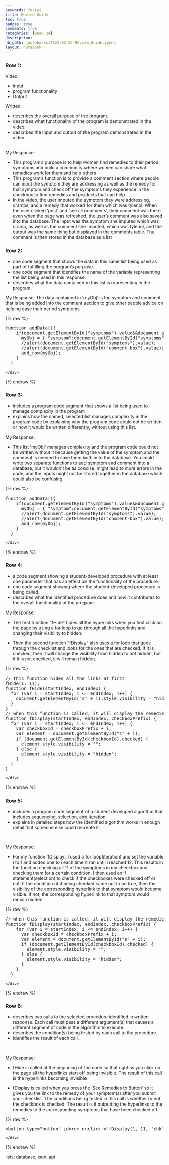 ```yaml
---
keywords: fastai
title: Review Guide 
toc: true 
badges: true
comments: true 
categories: [week 24] 
description: 
nb_path: _notebooks/2023-02-27-Review_Guide.ipynb
layout: notebook
---
```


<!--
#################################################
### THIS FILE WAS AUTOGENERATED! DO NOT EDIT! ###
#################################################
# file to edit: _notebooks/2023-02-27-Review_Guide.ipynb
-->

<div class="container" id="notebook-container">
        
<div class="cell border-box-sizing text_cell rendered"><div class="inner_cell">
<div class="text_cell_render border-box-sizing rendered_html">
<h3 id="Row-1:">Row 1:<a class="anchor-link" href="#Row-1:"> </a></h3><p>Video:</p>
<ul>
<li>input</li>
<li>program functionality</li>
<li>Output</li>
</ul>
<p>Written:</p>
<ul>
<li>describes the overall purpose of the program.</li>
<li>describes what functionality of the program is demonstrated in the video.</li>
<li>describes the input and output of the program demonstrated in the video.
<br><br></li>
</ul>
<p>My Response:</p>
<ul>
<li>This program’s purpose is to help women find remedies to their period symptoms and build a community where women can share what remedies work for them and help others</li>
<li>This program’s function is to provide a comment section where people can input the symptom they are addressing as well as the remedy for that symptom and check off the symptoms they experience in the checkbox to find remedies and products that can help</li>
<li>In the video, the user imputed the symptom they were addressing, cramps, and a remedy that worked for them which was tylenol. When the user clicked ‘post’ and ‘see all comments’, their comment was there even when the page was refreshed, the user’s comment was also saved into the database. The input was the symptom she imputed which was cramp, as well as the comment she imputed, which was tylenol, and the output was the same thing but displayed in the comments table. The comment is then stored in the database as a list</li>
</ul>

</div>
</div>
</div>
<div class="cell border-box-sizing text_cell rendered"><div class="inner_cell">
<div class="text_cell_render border-box-sizing rendered_html">
<h3 id="Row-2:">Row 2:<a class="anchor-link" href="#Row-2:"> </a></h3><ul>
<li>one code segment that shows the data in this same list being used as part of fulfilling the program’s purpose.</li>
<li>one code segment that identifies the name of the variable representing the list being used in this response.</li>
<li>describes what the data contained in this list is representing in the program.
<br></li>
</ul>
<p>My Response:
The data contained in ‘myObj’ is the symptom and comment that is being added into the comment section to give other people advice on helping ease their period symptoms</p>

</div>
</div>
</div>
    {% raw %}
    
<div class="cell border-box-sizing code_cell rendered">
<div class="input">

<div class="inner_cell">
    <div class="input_area">
<div class=" highlight hl-python"><pre><span></span><span class="n">function</span> <span class="n">addData</span><span class="p">(){</span>
    <span class="k">if</span><span class="p">(</span><span class="n">document</span><span class="o">.</span><span class="n">getElementById</span><span class="p">(</span><span class="s2">&quot;symptoms&quot;</span><span class="p">)</span><span class="o">.</span><span class="n">value</span><span class="o">&amp;&amp;</span><span class="n">document</span><span class="o">.</span><span class="n">getElementById</span><span class="p">(</span><span class="s2">&quot;comment-box&quot;</span><span class="p">)</span><span class="o">.</span><span class="n">value</span><span class="p">){</span>
      <span class="n">myObj</span> <span class="o">=</span> <span class="p">{</span> <span class="s2">&quot;symptom&quot;</span><span class="p">:</span><span class="n">document</span><span class="o">.</span><span class="n">getElementById</span><span class="p">(</span><span class="s2">&quot;symptoms&quot;</span><span class="p">)</span><span class="o">.</span><span class="n">value</span><span class="p">,</span> <span class="s2">&quot;comment&quot;</span><span class="p">:</span><span class="n">document</span><span class="o">.</span><span class="n">getElementById</span><span class="p">(</span><span class="s2">&quot;comment-box&quot;</span><span class="p">)</span><span class="o">.</span><span class="n">value</span><span class="p">};</span>
      <span class="o">//</span><span class="n">alert</span><span class="p">(</span><span class="n">document</span><span class="o">.</span><span class="n">getElementById</span><span class="p">(</span><span class="s2">&quot;symptoms&quot;</span><span class="p">)</span><span class="o">.</span><span class="n">value</span><span class="p">);</span>
      <span class="o">//</span><span class="n">alert</span><span class="p">(</span><span class="n">document</span><span class="o">.</span><span class="n">getElementById</span><span class="p">(</span><span class="s2">&quot;comment-box&quot;</span><span class="p">)</span><span class="o">.</span><span class="n">value</span><span class="p">);</span>
      <span class="n">add_row</span><span class="p">(</span><span class="n">myObj</span><span class="p">);</span>
    <span class="p">}</span>
  <span class="p">}</span>
</pre></div>

    </div>
</div>
</div>

</div>
    {% endraw %}

<div class="cell border-box-sizing text_cell rendered"><div class="inner_cell">
<div class="text_cell_render border-box-sizing rendered_html">
<h3 id="Row-3:">Row 3:<a class="anchor-link" href="#Row-3:"> </a></h3><ul>
<li>includes a program code segment that shows a list being used to manage complexity in the program.</li>
<li>explains how the named, selected list manages complexity in the program code by explaining why the program code could not be written, or how it would be written differently, without using this list.
<br></li>
</ul>
<p>My Response:</p>
<ul>
<li>This list 'myObj' manages complexity and the program code could not be written without it because getting the value of the symptom and the comment is needed to save them both in to the database. You could write two separate functions to add symptom and comment into a database, but it wouldn't be as concise, might lead to more errors in the code, and the inputs might not be stored together in the database which could also be confusing.</li>
</ul>

</div>
</div>
</div>
    {% raw %}
    
<div class="cell border-box-sizing code_cell rendered">
<div class="input">

<div class="inner_cell">
    <div class="input_area">
<div class=" highlight hl-python"><pre><span></span><span class="n">function</span> <span class="n">addData</span><span class="p">(){</span>
    <span class="k">if</span><span class="p">(</span><span class="n">document</span><span class="o">.</span><span class="n">getElementById</span><span class="p">(</span><span class="s2">&quot;symptoms&quot;</span><span class="p">)</span><span class="o">.</span><span class="n">value</span><span class="o">&amp;&amp;</span><span class="n">document</span><span class="o">.</span><span class="n">getElementById</span><span class="p">(</span><span class="s2">&quot;comment-box&quot;</span><span class="p">)</span><span class="o">.</span><span class="n">value</span><span class="p">){</span>
      <span class="n">myObj</span> <span class="o">=</span> <span class="p">{</span> <span class="s2">&quot;symptom&quot;</span><span class="p">:</span><span class="n">document</span><span class="o">.</span><span class="n">getElementById</span><span class="p">(</span><span class="s2">&quot;symptoms&quot;</span><span class="p">)</span><span class="o">.</span><span class="n">value</span><span class="p">,</span> <span class="s2">&quot;comment&quot;</span><span class="p">:</span><span class="n">document</span><span class="o">.</span><span class="n">getElementById</span><span class="p">(</span><span class="s2">&quot;comment-box&quot;</span><span class="p">)</span><span class="o">.</span><span class="n">value</span><span class="p">};</span>
      <span class="o">//</span><span class="n">alert</span><span class="p">(</span><span class="n">document</span><span class="o">.</span><span class="n">getElementById</span><span class="p">(</span><span class="s2">&quot;symptoms&quot;</span><span class="p">)</span><span class="o">.</span><span class="n">value</span><span class="p">);</span>
      <span class="o">//</span><span class="n">alert</span><span class="p">(</span><span class="n">document</span><span class="o">.</span><span class="n">getElementById</span><span class="p">(</span><span class="s2">&quot;comment-box&quot;</span><span class="p">)</span><span class="o">.</span><span class="n">value</span><span class="p">);</span>
      <span class="n">add_row</span><span class="p">(</span><span class="n">myObj</span><span class="p">);</span>
    <span class="p">}</span>
  <span class="p">}</span>
</pre></div>

    </div>
</div>
</div>

</div>
    {% endraw %}

<div class="cell border-box-sizing text_cell rendered"><div class="inner_cell">
<div class="text_cell_render border-box-sizing rendered_html">
<h3 id="Row-4:">Row 4:<a class="anchor-link" href="#Row-4:"> </a></h3><ul>
<li>a code segment showing a student-developed procedure with at least one parameter that has an effect on the functionality of the procedure.</li>
<li>one code segment showing where the student-developed procedure is being called.</li>
<li>describes what the identified procedure does and how it contributes to the overall functionality of the program.
<br></li>
</ul>
<p>My Response:</p>
<ul>
<li><p>The first function "fHide" hides all the hyperlinks when you first click on the page by using a for loop to go through all the hyperlinks and changing their visibility to hidden.</p>
</li>
<li><p>Then the second function "fDisplay" also uses a for loop that goes through the checklist and looks for the ones that are checked. If it is checked, then it will change the visibility from hidden to not hidden, but if it is not checked, it will remain hidden.</p>
</li>
</ul>

</div>
</div>
</div>
    {% raw %}
    
<div class="cell border-box-sizing code_cell rendered">
<div class="input">

<div class="inner_cell">
    <div class="input_area">
<div class=" highlight hl-python"><pre><span></span><span class="o">//</span> <span class="n">this</span> <span class="n">function</span> <span class="n">hides</span> <span class="nb">all</span> <span class="n">the</span> <span class="n">links</span> <span class="n">at</span> <span class="n">first</span>
<span class="n">fHide</span><span class="p">(</span><span class="mi">1</span><span class="p">,</span> <span class="mi">11</span><span class="p">);</span>
<span class="n">function</span> <span class="n">fHide</span><span class="p">(</span><span class="n">startIndex</span><span class="p">,</span> <span class="n">endIndex</span><span class="p">)</span> <span class="p">{</span>
  <span class="k">for</span> <span class="p">(</span><span class="n">var</span> <span class="n">i</span> <span class="o">=</span> <span class="n">startIndex</span><span class="p">;</span> <span class="n">i</span> <span class="o">&lt;=</span> <span class="n">endIndex</span><span class="p">;</span> <span class="n">i</span><span class="o">++</span><span class="p">)</span> <span class="p">{</span>
    <span class="n">document</span><span class="o">.</span><span class="n">getElementById</span><span class="p">(</span><span class="s2">&quot;s&quot;</span> <span class="o">+</span> <span class="n">i</span><span class="p">)</span><span class="o">.</span><span class="n">style</span><span class="o">.</span><span class="n">visibility</span> <span class="o">=</span> <span class="s2">&quot;hidden&quot;</span><span class="p">;</span>
  <span class="p">}</span>
<span class="p">}</span>
<span class="o">//</span> <span class="n">when</span> <span class="n">this</span> <span class="n">function</span> <span class="ow">is</span> <span class="n">called</span><span class="p">,</span> <span class="n">it</span> <span class="n">will</span> <span class="n">display</span> <span class="n">the</span> <span class="n">remedies</span> <span class="n">to</span> <span class="n">the</span> <span class="n">symptoms</span> <span class="n">that</span> <span class="n">have</span> <span class="n">been</span> <span class="n">checked</span>
<span class="n">function</span> <span class="n">fDisplay</span><span class="p">(</span><span class="n">startIndex</span><span class="p">,</span> <span class="n">endIndex</span><span class="p">,</span> <span class="n">checkboxPrefix</span><span class="p">)</span> <span class="p">{</span>
  <span class="k">for</span> <span class="p">(</span><span class="n">var</span> <span class="n">i</span> <span class="o">=</span> <span class="n">startIndex</span><span class="p">;</span> <span class="n">i</span> <span class="o">&lt;=</span> <span class="n">endIndex</span><span class="p">;</span> <span class="n">i</span><span class="o">++</span><span class="p">)</span> <span class="p">{</span>
    <span class="n">var</span> <span class="n">checkboxId</span> <span class="o">=</span> <span class="n">checkboxPrefix</span> <span class="o">+</span> <span class="n">i</span><span class="p">;</span>
    <span class="n">var</span> <span class="n">element</span> <span class="o">=</span> <span class="n">document</span><span class="o">.</span><span class="n">getElementById</span><span class="p">(</span><span class="s2">&quot;s&quot;</span> <span class="o">+</span> <span class="n">i</span><span class="p">);</span>
    <span class="k">if</span> <span class="p">(</span><span class="n">document</span><span class="o">.</span><span class="n">getElementById</span><span class="p">(</span><span class="n">checkboxId</span><span class="p">)</span><span class="o">.</span><span class="n">checked</span><span class="p">)</span> <span class="p">{</span>
      <span class="n">element</span><span class="o">.</span><span class="n">style</span><span class="o">.</span><span class="n">visibility</span> <span class="o">=</span> <span class="s2">&quot;&quot;</span><span class="p">;</span>
    <span class="p">}</span> <span class="k">else</span> <span class="p">{</span>
      <span class="n">element</span><span class="o">.</span><span class="n">style</span><span class="o">.</span><span class="n">visibility</span> <span class="o">=</span> <span class="s2">&quot;hidden&quot;</span><span class="p">;</span>
    <span class="p">}</span>
  <span class="p">}</span>
<span class="p">}</span>
</pre></div>

    </div>
</div>
</div>

</div>
    {% endraw %}

<div class="cell border-box-sizing text_cell rendered"><div class="inner_cell">
<div class="text_cell_render border-box-sizing rendered_html">
<h3 id="Row-5:">Row 5:<a class="anchor-link" href="#Row-5:"> </a></h3><ul>
<li>includes a program code segment of a student developed algorithm that includes sequencing, selection, and iteration</li>
<li>explains in detailed steps how the identified algorithm works in enough detail that someone else could recreate it.</li>
</ul>
<p><br></p>
<p>My Response:</p>
<ul>
<li>For my function ‘fDisplay’, I used a for loop(iteration) and set the variable i to 1 and added one to i each time it ran until i reached 12. This results in the function checking all 11 of the symptoms in my checkbox and checking them for a certain condition. I then used an if statement(selection) to check if the checkboxes were checked off or not. If the condition of it being checked came out to be true, then the visibility of the corresponding hyperlink to that symptom would become visible. If not, the corresponding hyperlink to that symptom would remain hidden.</li>
</ul>

</div>
</div>
</div>
    {% raw %}
    
<div class="cell border-box-sizing code_cell rendered">
<div class="input">

<div class="inner_cell">
    <div class="input_area">
<div class=" highlight hl-python"><pre><span></span><span class="o">//</span> <span class="n">when</span> <span class="n">this</span> <span class="n">function</span> <span class="ow">is</span> <span class="n">called</span><span class="p">,</span> <span class="n">it</span> <span class="n">will</span> <span class="n">display</span> <span class="n">the</span> <span class="n">remedies</span> <span class="n">to</span> <span class="n">the</span> <span class="n">symptoms</span> <span class="n">that</span> <span class="n">have</span> <span class="n">been</span> <span class="n">checked</span>
<span class="n">function</span> <span class="n">fDisplay</span><span class="p">(</span><span class="n">startIndex</span><span class="p">,</span> <span class="n">endIndex</span><span class="p">,</span> <span class="n">checkboxPrefix</span><span class="p">)</span> <span class="p">{</span>
    <span class="k">for</span> <span class="p">(</span><span class="n">var</span> <span class="n">i</span> <span class="o">=</span> <span class="n">startIndex</span><span class="p">;</span> <span class="n">i</span> <span class="o">&lt;=</span> <span class="n">endIndex</span><span class="p">;</span> <span class="n">i</span><span class="o">++</span><span class="p">)</span> <span class="p">{</span>
      <span class="n">var</span> <span class="n">checkboxId</span> <span class="o">=</span> <span class="n">checkboxPrefix</span> <span class="o">+</span> <span class="n">i</span><span class="p">;</span>
      <span class="n">var</span> <span class="n">element</span> <span class="o">=</span> <span class="n">document</span><span class="o">.</span><span class="n">getElementById</span><span class="p">(</span><span class="s2">&quot;s&quot;</span> <span class="o">+</span> <span class="n">i</span><span class="p">);</span>
      <span class="k">if</span> <span class="p">(</span><span class="n">document</span><span class="o">.</span><span class="n">getElementById</span><span class="p">(</span><span class="n">checkboxId</span><span class="p">)</span><span class="o">.</span><span class="n">checked</span><span class="p">)</span> <span class="p">{</span>
        <span class="n">element</span><span class="o">.</span><span class="n">style</span><span class="o">.</span><span class="n">visibility</span> <span class="o">=</span> <span class="s2">&quot;&quot;</span><span class="p">;</span>
      <span class="p">}</span> <span class="k">else</span> <span class="p">{</span>
        <span class="n">element</span><span class="o">.</span><span class="n">style</span><span class="o">.</span><span class="n">visibility</span> <span class="o">=</span> <span class="s2">&quot;hidden&quot;</span><span class="p">;</span>
      <span class="p">}</span>
    <span class="p">}</span>
  <span class="p">}</span>
</pre></div>

    </div>
</div>
</div>

</div>
    {% endraw %}

<div class="cell border-box-sizing text_cell rendered"><div class="inner_cell">
<div class="text_cell_render border-box-sizing rendered_html">
<h3 id="Row-6:">Row 6:<a class="anchor-link" href="#Row-6:"> </a></h3><ul>
<li>describes two calls to the selected procedure identified in written response. Each call must pass a different argument(s) that causes a different segment of code in the algorithm to execute.</li>
<li>describes the condition(s) being tested by each call to the procedure.</li>
<li>identifies the result of each call.</li>
</ul>
<p><br></p>
<p>My Response:</p>
<ul>
<li><p>fHide is called at the beginning of the code so that right as you click on the page all the hyperlinks start off being invisible.
The result of this call is the hyperlinks becoming invisible</p>
</li>
<li><p>fDisplay is called when you press the ‘See Remedies to Button’ so it gives you the link to the remedy of your symptom(s) after you submit your checklist.
The conditions being tested in this call is whether or not the checkbox is checked.
The result is it outputting the hyperlinks to the remedies to the corresponding symptoms that have been checked off</p>
</li>
</ul>

</div>
</div>
</div>
    {% raw %}
    
<div class="cell border-box-sizing code_cell rendered">
<div class="input">

<div class="inner_cell">
    <div class="input_area">
<div class=" highlight hl-python"><pre><span></span><span class="o">&lt;</span><span class="n">button</span> <span class="nb">type</span><span class="o">=</span><span class="s2">&quot;button&quot;</span> <span class="nb">id</span><span class="o">=</span><span class="n">rem</span> <span class="n">onclick</span> <span class="o">=</span><span class="s2">&quot;fDisplay(1, 11, &#39;chk&#39;)&quot;</span> <span class="n">style</span> <span class="o">=</span> <span class="s2">&quot;color: white&quot;</span><span class="o">&gt;&lt;</span><span class="n">font</span> <span class="n">color</span><span class="o">=</span><span class="s2">&quot;darkred&quot;</span><span class="o">&gt;</span> <span class="n">See</span> <span class="n">Remedies</span> <span class="n">To</span><span class="p">:</span><span class="o">&lt;/</span><span class="n">font</span><span class="o">&gt;&lt;/</span><span class="n">button</span><span class="o">&gt;</span>
</pre></div>

    </div>
</div>
</div>

</div>
    {% endraw %}

<div class="cell border-box-sizing text_cell rendered"><div class="inner_cell">
<div class="text_cell_render border-box-sizing rendered_html">
<p>lists: database, json, api</p>

</div>
</div>
</div>
</div>
 


